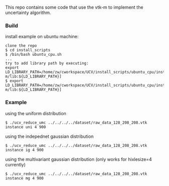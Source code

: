 This repo contains some code that use the vtk-m to implement the uncertainty algorithm.

### Build

install example on ubuntu machine:

```
clone the repo
$ cd install_scripts
$ /bin/bash ubuntu_cpu.sh 
...
try to add library path by executing:
export LD_LIBRARY_PATH=/home/zw/cworkspace/UCV/install_scripts/ubuntu_cpu/install/vtk-m/lib:${LD_LIBRARY_PATH}]
$ export LD_LIBRARY_PATH=/home/zw/cworkspace/UCV/install_scripts/ubuntu_cpu/install/vtk-m/lib:${LD_LIBRARY_PATH}]
```

### Example


using the uniform distribution
```
$ ./ucv_reduce_umc ../../../../dataset/raw_data_128_208_208.vtk instance uni 4 900
```

using the indepednet gaussian distribution

```
$ ./ucv_reduce_umc ../../../../dataset/raw_data_128_208_208.vtk instance ig 4 900
```

using the multivariant gaussian distribution (only works for hixlesize=4 currently)

```
$ ./ucv_reduce_umc ../../../../dataset/raw_data_128_208_208.vtk instance mg 4 900
```

